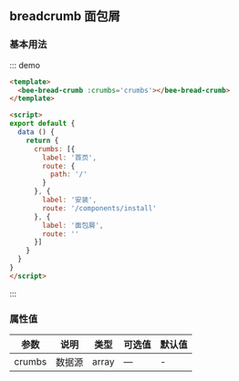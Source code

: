 ## breadcrumb 面包屑

### 基本用法

::: demo 
``` html
<template>
  <bee-bread-crumb :crumbs='crumbs'></bee-bread-crumb>
</template>

<script>
export default {
  data () {
    return {
      crumbs: [{
        label: '首页',
        route: {
          path: '/'
        }
      }, {
        label: '安装',
        route: '/components/install'
      }, {
        label: '面包屑',
        route: ''
      }]
    }
  }
}
</script>
```
:::


### 属性值

|参数|说明|类型|可选值|默认值|
|---|---|---|---|---|
|crumbs|数据源|array|—|-|